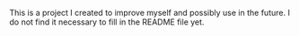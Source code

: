 This is a project I created to improve myself and possibly use in the future. I do not find it necessary to fill in the README file yet.
